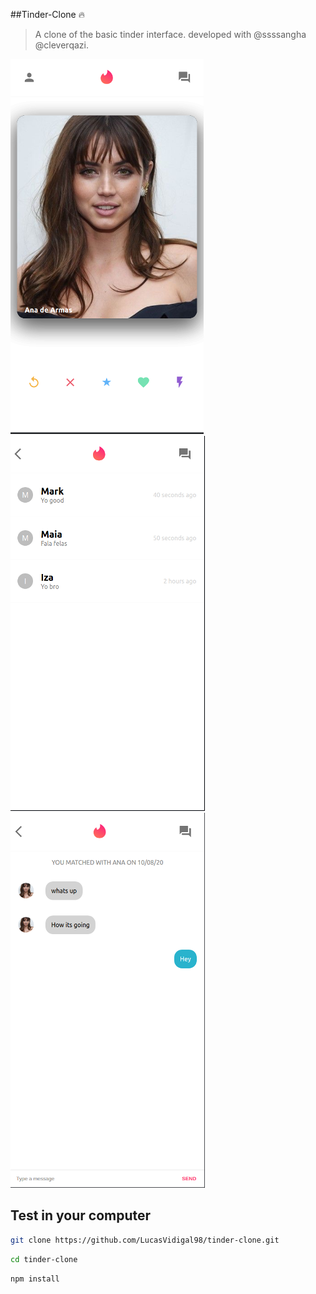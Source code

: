 ##Tinder-Clone 🔥

>A clone of the basic tinder interface.
>developed with @ssssangha @cleverqazi.

![Home](./assets/Home.png "Home Page")
![Chats](./assets/Chats.png "List of matches")
![ChatScreen](./assets/ChatScreen.png "Chat Page")

## Test in your computer

```sh
git clone https://github.com/LucasVidigal98/tinder-clone.git
```

```sh
cd tinder-clone
```

```sh
npm install
```
